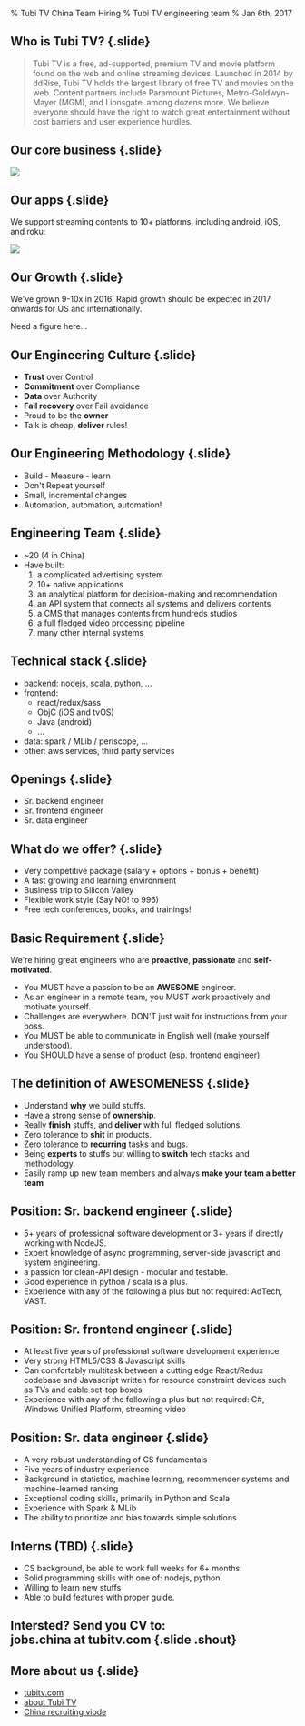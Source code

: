 % Tubi TV China Team Hiring
% Tubi TV engineering team
% Jan 6th, 2017

## Who is Tubi TV? {.slide}

> Tubi TV is a free, ad-supported, premium TV and movie platform found on the web and online streaming devices. Launched in 2014 by ddRise, Tubi TV holds the largest library of free TV and movies on the web. Content partners include Paramount Pictures, Metro-Goldwyn-Mayer (MGM), and Lionsgate, among dozens more. We believe everyone should have the right to watch great entertainment without cost barriers and user experience hurdles.

## Our core business {.slide}

![](images/tubitv_tech.jpg)

## Our apps {.slide}

We support streaming contents to 10+ platforms, including android, iOS, and roku:

![](images/tubitv_apps.jpg)

## Our Growth {.slide}

We've grown 9-10x in 2016. Rapid growth should be expected in 2017 onwards for US and internationally.

Need a figure here...

## Our Engineering Culture {.slide}

* **Trust** over Control
* **Commitment** over Compliance
* **Data** over Authority
* **Fail recovery** over Fail avoidance
* Proud to be the **owner**
* Talk is cheap, **deliver** rules!

## Our Engineering Methodology {.slide}

* Build - Measure - learn
* Don't Repeat yourself
* Small, incremental changes
* Automation, automation, automation!


## Engineering Team {.slide}

* ~20 (4 in China)
* Have built:
    1. a complicated advertising system
    1. 10+ native applications
    1. an analytical platform for decision-making and recommendation
    1. an API system that connects all systems and delivers contents
    1. a CMS that manages contents from hundreds studios
    1. a full fledged video processing pipeline
    1. many other internal systems

## Technical stack {.slide}

* backend: nodejs, scala, python, ...
* frontend:
    * react/redux/sass
    * ObjC (iOS and tvOS)
    * Java (android)
    * ...
* data: spark / MLib / periscope, ...
* other: aws services, third party services

## Openings {.slide}

* Sr. backend engineer
* Sr. frontend engineer
* Sr. data engineer

## What do we offer? {.slide}

* Very competitive package (salary + options + bonus + benefit)
* A fast growing and learning environment
* Business trip to Silicon Valley
* Flexible work style (Say NO! to 996)
* Free tech conferences, books, and trainings!

## Basic Requirement {.slide}

We're hiring great engineers who are **proactive**, **passionate** and **self-motivated**.

* You MUST have a passion to be an **AWESOME** engineer.
* As an engineer in a remote team, you MUST work proactively and motivate yourself.
* Challenges are everywhere. DON'T just wait for instructions from your boss.
* You MUST be able to communicate in English well (make yourself understood).
* You SHOULD have a sense of product (esp. frontend engineer).

## The definition of AWESOMENESS {.slide}

* Understand **why** we build stuffs.
* Have a strong sense of **ownership**.
* Really **finish** stuffs, and **deliver** with full fledged solutions.
* Zero tolerance to **shit** in products.
* Zero tolerance to **recurring** tasks and bugs.
* Being **experts** to stuffs but willing to **switch** tech stacks and methodology.
* Easily ramp up new team members and always **make your team a better team**

## Position: Sr. backend engineer {.slide}

* 5+ years of professional software development or 3+ years if directly working with NodeJS.
* Expert knowledge of async programming, server-side javascript and system engineering.
* a passion for clean-API design - modular and testable.
* Good experience in python / scala is a plus.
* Experience with any of the following a plus but not required: AdTech, VAST.

## Position: Sr. frontend engineer {.slide}

* At least five years of professional software development experience
* Very strong HTML5/CSS & Javascript skills
* Can comfortably multitask between a cutting edge React/Redux codebase and Javascript written for resource constraint devices such as TVs and cable set-top  boxes
* Experience with any of the following a plus but not required: C#, Windows Unified Platform, streaming video

## Position: Sr. data engineer {.slide}

* A very robust understanding of CS fundamentals
* Five years of industry experience
* Background in statistics, machine learning, recommender systems and machine-learned ranking
* Exceptional coding skills, primarily in Python and Scala
* Experience with Spark & MLib
* The ability to prioritize and bias towards simple solutions

## Interns (TBD) {.slide}

* CS background, be able to work full weeks for 6+ months.
* Solid programming skills with one of: nodejs, python.
* Willing to learn new stuffs
* Able to build features with proper guide.

## Intersted? Send you CV to:<br /> **jobs.china at tubitv.com** {.slide .shout}

## More about us {.slide}

* [tubitv.com](http://tubitv.com)
* [about Tubi TV](https://vimeo.com/159562706/c3109bb4fa)
* [China recruiting viode](https://v.qq.com/x/page/s0314lhjlgz.html)
